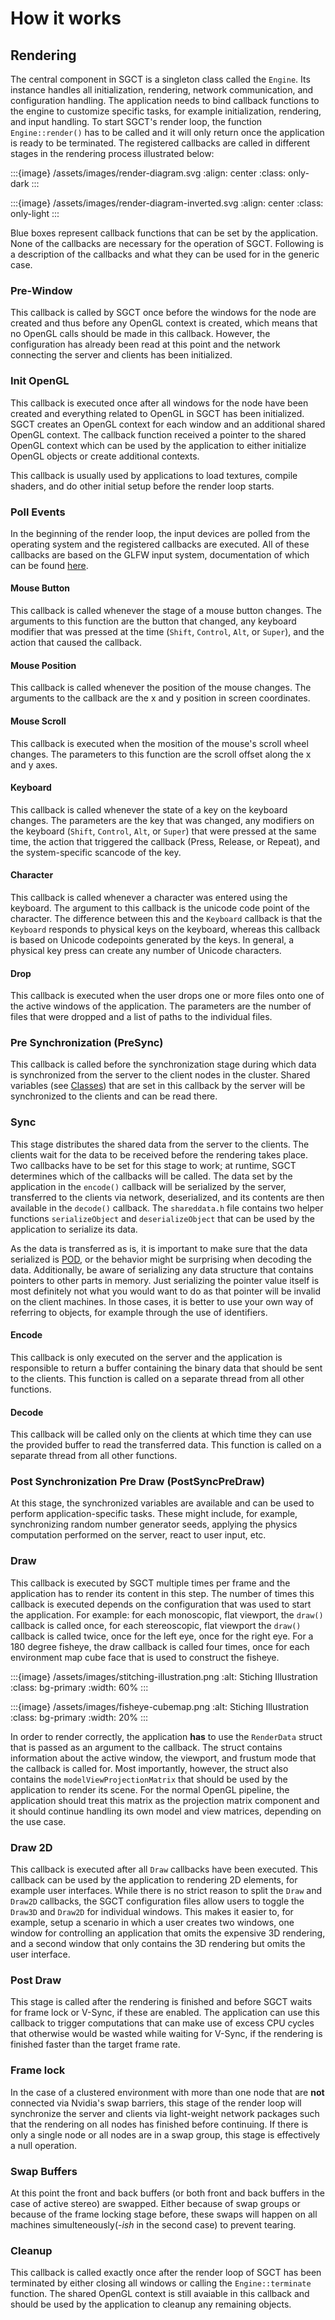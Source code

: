 # How it works
## Rendering
The central component in SGCT is a singleton class called the `Engine`. Its instance handles all initialization, rendering, network communication, and configuration handling. The application needs to bind callback functions to the engine to customize specific tasks, for example initialization, rendering, and input handling. To start SGCT's render loop, the function `Engine::render()` has to be called and it will only return once the application is ready to be terminated. The registered callbacks are called in different stages in the rendering process illustrated below:

:::{image} /assets/images/render-diagram.svg
:align: center
:class: only-dark
:::

:::{image} /assets/images/render-diagram-inverted.svg
:align: center
:class: only-light
:::


Blue boxes represent callback functions that can be set by the application. None of the callbacks are necessary for the operation of SGCT. Following is a description of the callbacks and what they can be used for in the generic case.


### Pre-Window
This callback is called by SGCT once before the windows for the node are created and thus before any OpenGL context is created, which means that no OpenGL calls should be made in this callback. However, the configuration has already been read at this point and the network connecting the server and clients has been initialized.


### Init OpenGL
This callback is executed once after all windows for the node have been created and everything related to OpenGL in SGCT has been initialized. SGCT creates an OpenGL context for each window and an additional shared OpenGL context. The callback function received a pointer to the shared OpenGL context which can be used by the application to either initialize OpenGL objects or create additional contexts.

This callback is usually used by applications to load textures, compile shaders, and do other initial setup before the render loop starts.


### Poll Events
In the beginning of the render loop, the input devices are polled from the operating system and the registered callbacks are executed. All of these callbacks are based on the GLFW input system, documentation of which can be found [here](https://www.glfw.org/docs/3.0/group__input.html).

#### Mouse Button
This callback is called whenever the stage of a mouse button changes. The arguments to this function are the button that changed, any keyboard modifier that was pressed at the time (`Shift`, `Control`, `Alt`, or `Super`), and the action that caused the callback.

#### Mouse Position
This callback is called whenever the position of the mouse changes. The arguments to the callback are the x and y position in screen coordinates.

#### Mouse Scroll
This callback is executed when the mosition of the mouse's scroll wheel changes. The parameters to this function are the scroll offset along the x and y axes.

#### Keyboard
This callback is called whenever the state of a key on the keyboard changes. The parameters are the key that was changed, any modifiers on the keyboard (`Shift`, `Control`, `Alt`, or `Super`) that were pressed at the same time, the action that triggered the callback (Press, Release, or Repeat), and the system-specific scancode of the key.

#### Character
This callback is called whenever a character was entered using the keyboard. The argument to this callback is the unicode code point of the character. The difference between this and the `Keyboard` callback is that the `Keyboard` responds to physical keys on the keyboard, whereas this callback is based on Unicode codepoints generated by the keys. In general, a physical key press can create any number of Unicode characters.

#### Drop
This callback is executed when the user drops one or more files onto one of the active windows of the application. The parameters are the number of files that were dropped and a list of paths to the individual files.


### Pre Synchronization (PreSync)
This callback is called before the synchronization stage during which data is synchronized from the server to the client nodes in the cluster. Shared variables (see [Classes](classes)) that are set in this callback by the server will be synchronized to the clients and can be read there.

### Sync
This stage distributes the shared data from the server to the clients. The clients wait for the data to be received before the rendering takes place. Two callbacks have to be set for this stage to work; at runtime, SGCT determines which of the callbacks will be called. The data set by the application in the `encode()` callback will be serialized by the server, transferred to the clients via network, deserialized, and its contents are then available in the `decode()` callback. The `shareddata.h` file contains two helper functions `serializeObject` and `deserializeObject` that can be used by the application to serialize its data.

As the data is transferred as is, it is important to make sure that the data serialized is [POD](https://en.cppreference.com/w/cpp/named_req/PODType), or the behavior might be surprising when decoding the data. Additionally, be aware of serializing any data structure that contains pointers to other parts in memory. Just serializing the pointer value itself is most definitely not what you would want to do as that pointer will be invalid on the client machines. In those cases, it is better to use your own way of referring to objects, for example through the use of identifiers.

#### Encode
This callback is only executed on the server and the application is responsible to return a buffer containing the binary data that should be sent to the clients. This function is called on a separate thread from all other functions.

#### Decode
This callback will be called only on the clients at which time they can use the provided buffer to read the transferred data. This function is called on a separate thread from all other functions.


### Post Synchronization Pre Draw (PostSyncPreDraw)
At this stage, the synchronized variables are available and can be used to perform application-specific tasks. These might include, for example, synchronizing random number generator seeds, applying the physics computation performed on the server, react to user input, etc.


### Draw
This callback is executed by SGCT multiple times per frame and the application has to render its content in this step. The number of times this callback is executed depends on the configuration that was used to start the application. For example: for each monoscopic, flat viewport, the `draw()` callback is called once, for each stereoscopic, flat viewport the `draw()` callback is called twice, once for the left eye, once for the right eye. For a 180 degree fisheye, the draw callback is called four times, once for each environment map cube face that is used to construct the fisheye.

:::{image} /assets/images/stitching-illustration.png
:alt: Stiching Illustration
:class: bg-primary
:width: 60%
:::

:::{image} /assets/images/fisheye-cubemap.png
:alt: Stiching Illustration
:class: bg-primary
:width: 20%
:::

In order to render correctly, the application **has** to use the `RenderData` struct that is passed as an argument to the callback. The struct contains information about the active window, the viewport, and frustum mode that the callback is called for. Most importantly, however, the struct also contains the `modelViewProjectionMatrix` that should be used by the application to render its scene. For the normal OpenGL pipeline, the application should treat this matrix as the projection matrix component and it should continue handling its own model and view matrices, depending on the use case.


### Draw 2D
This callback is executed after all `Draw` callbacks have been executed. This callback can be used by the application to rendering 2D elements, for example user interfaces. While there is no strict reason to split the `Draw` and `Draw2D` callbacks, the SGCT configuration files allow users to toggle the `Draw3D` and `Draw2D` for individual windows. This makes it easier to, for example, setup a scenario in which a user creates two windows, one window for controlling an application that omits the expensive 3D rendering, and a second window that only contains the 3D rendering but omits the user interface.


### Post Draw
This stage is called after the rendering is finished and before SGCT waits for frame lock or V-Sync, if these are enabled. The application can use this callback to trigger computations that can make use of excess CPU cycles that otherwise would be wasted while waiting for V-Sync, if the rendering is finished faster than the target frame rate.


### Frame lock
In the case of a clustered environment with more than one node that are **not** connected via Nvidia's swap barriers, this stage of the render loop will synchronize the server and clients via light-weight network packages such that the rendering on all nodes has finished before continuing. If there is only a single node or all nodes are in a swap group, this stage is effectively a null operation.


### Swap Buffers
At this point the front and back buffers (or both front and back buffers in the case of active stereo) are swapped. Either because of swap groups or because of the frame locking stage before, these swaps will happen on all machines simulteneously(*-ish* in the second case) to prevent tearing.


### Cleanup
This callback is called exactly once after the render loop of SGCT has been terminated by either closing all windows or calling the `Engine::terminate` function. The shared OpenGL context is still avaiable in this callback and should be used by the application to cleanup any remaining objects.
